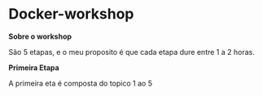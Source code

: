 # Docker-workshop

__Sobre o workshop__

São 5 etapas, e o meu proposito é que cada etapa dure entre 1 a 2 horas.

__Primeira Etapa__

 A primeira eta é composta do topico 1 ao 5
